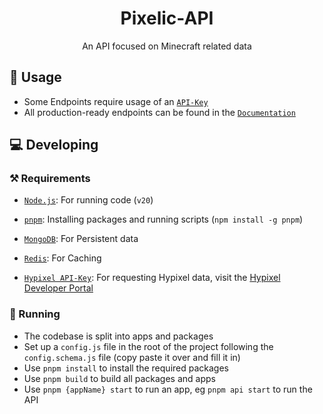 <div align="center">

# Pixelic-API

An API focused on Minecraft related data

</div>

## 📗 Usage

- Some Endpoints require usage of an [`API-Key`](https://api.pixelic.de/#section/Authentication)
- All production-ready endpoints can be found in the [`Documentation`](https://api.pixelic.de) 

## 💻 Developing

### ⚒️ Requirements

- [`Node.js`](https://nodejs.org/en/download/current/): For running code (`v20`)
- [`pnpm`](https://pnpm.io/): Installing packages and running scripts (`npm install -g pnpm`)
- [`MongoDB`](https://www.mongodb.com/): For Persistent data
- [`Redis`](https://redis.io/): For Caching

- [`Hypixel API-Key`](https://developer.hypixel.net/): For requesting Hypixel data, visit the [Hypixel Developer Portal](https://developer.hypixel.net/)

### 🚀 Running

- The codebase is split into apps and packages
- Set up a `config.js` file in the root of the project following the `config.schema.js` file (copy paste it over and fill it in)
- Use `pnpm install` to install the required packages
- Use `pnpm build` to build all packages and apps
- Use `pnpm {appName} start` to run an app, eg `pnpm api start` to run the API
